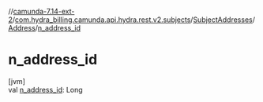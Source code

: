 //[camunda-7.14-ext-2](../../../../index.md)/[com.hydra_billing.camunda.api.hydra.rest.v2.subjects](../../index.md)/[SubjectAddresses](../index.md)/[Address](index.md)/[n_address_id](n_address_id.md)

# n_address_id

[jvm]\
val [n_address_id](n_address_id.md): Long
